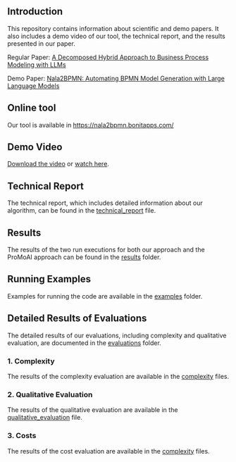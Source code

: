 <!-- # A Decomposed Hybrid Approach to Business Process Modeling with LLMs

## Introduction
This repository contains the technical report, and the results for our paper titled "A Decomposed Hybrid Approach to Business Process Modeling with LLMs". 



# Nala2BPMN: Automating BPMN Model Generation with Large Language Models-->

## Introduction
This repository contains information about scientific and demo papers. It also includes a demo video of our tool, the technical report, and the results presented in our paper.

Regular Paper: <a href="https://www.researchgate.net/publication/385975744_A_Decomposed_Hybrid_Approach_to_Business_Process_Modeling_with_LLMs">A Decomposed Hybrid Approach to Business Process Modeling with LLMs</a>

Demo Paper: <a href="https://www.researchgate.net/publication/385976015_Nala2BPMN_Automating_BPMN_Model_Generation_with_Large_Language_Models">Nala2BPMN: Automating BPMN Model Generation with Large Language Models</a>

## Online tool
Our tool is available in <a href="https://nala2bpmn.bonitapps.com/">https://nala2bpmn.bonitapps.com/</a>

## Demo Video
[Download the video](nala2bpmn-demo-coopis.mp4) or <a href="https://drive.google.com/file/d/1869nSsXQODxXdZ3u9k3LGmOdnzAPd4Pf/view?usp=sharing">watch here</a>.

## Technical Report
The technical report, which includes detailed information about our algorithm, can be found in the [technical_report](Nala2BPMN___technical_report.pdf) file.

## Results
The results of the two run executions for both our approach and the ProMoAI approach can be found in the [results](evaluation_results/generated_bpmn/) folder.

## Running Examples
Examples for running the code are available in the [examples](examples/) folder.

## Detailed Results of Evaluations
The detailed results of our evaluations, including complexity and qualitative evaluation, are documented in the [evaluations](evaluation_results/) folder.

### 1. Complexity
The results of the complexity evaluation are available in the [complexity](evaluation_results/complexity/) files.

### 2. Qualitative Evaluation
The results of the qualitative evaluation are available in the [qualitative_evaluation](evaluation_results/qualitative_evaluation.xlsx) file.

### 3. Costs
The results of the cost evaluation are available in the [complexity](evaluation_results/cost/) files.
